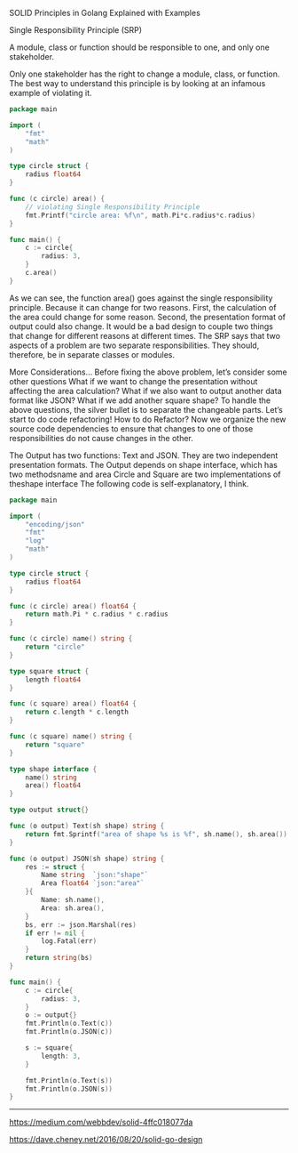 SOLID Principles in Golang Explained with Examples

Single Responsibility Principle (SRP)

A module, class or function should be responsible to one, and only one stakeholder.

Only one stakeholder has the right to change a module, class, or function.
The best way to understand this principle is by looking at an infamous example of violating it.
```Go
package main

import (
	"fmt"
	"math"
)

type circle struct {
	radius float64
}

func (c circle) area() {
	// violating Single Responsibility Principle
	fmt.Printf("circle area: %f\n", math.Pi*c.radius*c.radius)
}

func main() {
	c := circle{
		radius: 3,
	}
	c.area()
}
```
As we can see, the function area() goes against the single responsibility principle. 
Because it can change for two reasons. First, the calculation of the area could 
change for some reason. Second, the presentation format of output could also change.
It would be a bad design to couple two things that change for different reasons at different times.
The SRP says that two aspects of a problem are two separate responsibilities. 
They should, therefore, be in separate classes or modules.

More Considerations…
Before fixing the above problem, let’s consider some other questions
What if we want to change the presentation without affecting the area calculation?
What if we also want to output another data format like JSON?
What if we add another square shape?
To handle the above questions, the silver bullet is to separate the changeable parts.
Let’s start to do code refactoring!
How to do Refactor?
Now we organize the new source code dependencies to ensure that changes to one of those 
responsibilities do not cause changes in the other.

The Output has two functions: Text and JSON. 
They are two independent presentation formats.
The Output depends on shape interface, which has two methodsname and area
Circle and Square are two implementations of theshape interface
The following code is self-explanatory, I think.


```Go
package main

import (
	"encoding/json"
	"fmt"
	"log"
	"math"
)

type circle struct {
	radius float64
}

func (c circle) area() float64 {
	return math.Pi * c.radius * c.radius
}

func (c circle) name() string {
	return "circle"
}

type square struct {
	length float64
}

func (c square) area() float64 {
	return c.length * c.length
}

func (c square) name() string {
	return "square"
}

type shape interface {
	name() string
	area() float64
}

type output struct{}

func (o output) Text(sh shape) string {
	return fmt.Sprintf("area of shape %s is %f", sh.name(), sh.area())
}

func (o output) JSON(sh shape) string {
	res := struct {
		Name string  `json:"shape"`
		Area float64 `json:"area"`
	}{
		Name: sh.name(),
		Area: sh.area(),
	}
	bs, err := json.Marshal(res)
	if err != nil {
		log.Fatal(err)
	}
	return string(bs)
}

func main() {
	c := circle{
		radius: 3,
	}
	o := output{}
	fmt.Println(o.Text(c))
	fmt.Println(o.JSON(c))

	s := square{
		length: 3,
	}

	fmt.Println(o.Text(s))
	fmt.Println(o.JSON(s))
}

```

----

https://medium.com/webbdev/solid-4ffc018077da

https://dave.cheney.net/2016/08/20/solid-go-design
